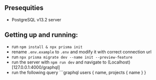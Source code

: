 ## Presequities
- PostgreSQL v13.2 server
## Getting up and running:
- run `npm install & npx prisma init`
- rename `.env.example` to `.env` and modify it with correct connection url
- run `npx prisma migrate dev --name init --preview-feature`
- run the server with `npm run dev` and navigate to (Localhost)[127.0.0.1:4000/graphql]
- run the following query ```graphql
users {
    name,
    projects {
      name
    }
  }
```